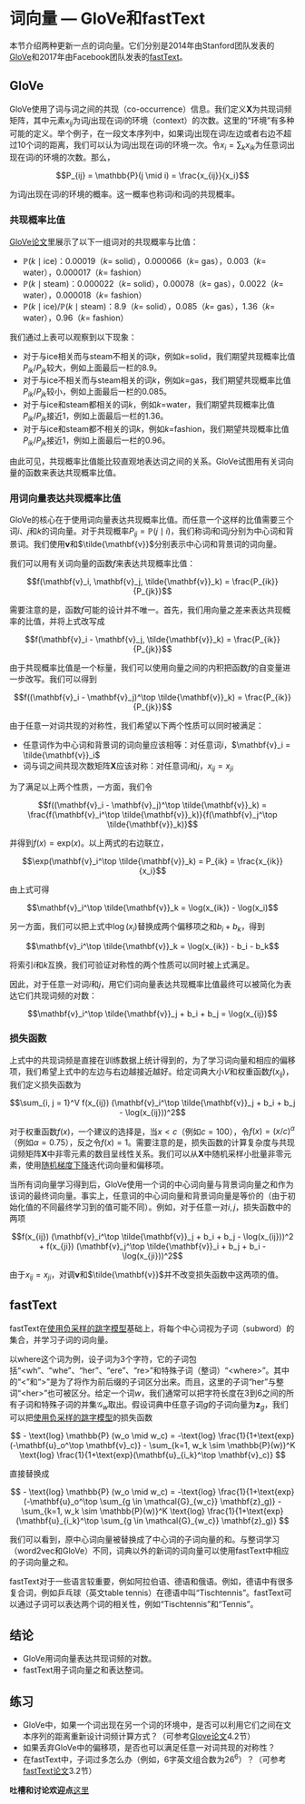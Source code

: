 # 词向量 — GloVe和fastText


本节介绍两种更新一点的词向量。它们分别是2014年由Stanford团队发表的[GloVe](https://nlp.stanford.edu/pubs/glove.pdf)和2017年由Facebook团队发表的[fastText](https://arxiv.org/pdf/1607.04606.pdf)。


## GloVe

GloVe使用了词与词之间的共现（co-occurrence）信息。我们定义$\mathbf{X}$为共现词频矩阵，其中元素$x_{ij}$为词$j$出现在词$i$的环境（context）的次数。这里的“环境”有多种可能的定义。举个例子，在一段文本序列中，如果词$j$出现在词$i$左边或者右边不超过10个词的距离，我们可以认为词$j$出现在词$i$的环境一次。令$x_i = \sum_k x_{ik}$为任意词出现在词$i$的环境的次数。那么，

$$P_{ij} = \mathbb{P}(j \mid i) = \frac{x_{ij}}{x_i}$$

为词$j$出现在词$i$的环境的概率。这一概率也称词$i$和词$j$的共现概率。


### 共现概率比值

[GloVe论文](https://nlp.stanford.edu/pubs/glove.pdf)里展示了以下一组词对的共现概率与比值：

* $\mathbb{P}(k \mid \text{ice})$：0.00019（$k$= solid），0.000066（$k$= gas），0.003（$k$= water），0.000017（$k$= fashion）
* $\mathbb{P}(k \mid \text{steam})$：0.000022（$k$= solid），0.00078（$k$= gas），0.0022（$k$= water），0.000018（$k$= fashion）
* $\mathbb{P}(k \mid \text{ice}) / \mathbb{P}(k \mid \text{steam})$：8.9（$k$= solid），0.085（$k$= gas），1.36（$k$= water），0.96（$k$= fashion）


我们通过上表可以观察到以下现象：

* 对于与ice相关而与steam不相关的词$k$，例如$k=$solid，我们期望共现概率比值$P_{ik}/P_{jk}$较大，例如上面最后一栏的8.9。
* 对于与ice不相关而与steam相关的词$k$，例如$k=$gas，我们期望共现概率比值$P_{ik}/P_{jk}$较小，例如上面最后一栏的0.085。
* 对于与ice和steam都相关的词$k$，例如$k=$water，我们期望共现概率比值$P_{ik}/P_{jk}$接近1，例如上面最后一栏的1.36。
* 对于与ice和steam都不相关的词$k$，例如$k=$fashion，我们期望共现概率比值$P_{ik}/P_{jk}$接近1，例如上面最后一栏的0.96。

由此可见，共现概率比值能比较直观地表达词之间的关系。GloVe试图用有关词向量的函数来表达共现概率比值。

### 用词向量表达共现概率比值

GloVe的核心在于使用词向量表达共现概率比值。而任意一个这样的比值需要三个词$i$、$j$和$k$的词向量。对于共现概率$P_{ij} = \mathbb{P}(j \mid i)$，我们称词$i$和词$j$分别为中心词和背景词。我们使用$\mathbf{v}$和$\tilde{\mathbf{v}}$分别表示中心词和背景词的词向量。

我们可以用有关词向量的函数$f$来表达共现概率比值：

$$f(\mathbf{v}_i, \mathbf{v}_j, \tilde{\mathbf{v}}_k) = \frac{P_{ik}}{P_{jk}}$$

需要注意的是，函数$f$可能的设计并不唯一。首先，我们用向量之差来表达共现概率的比值，并将上式改写成

$$f(\mathbf{v}_i - \mathbf{v}_j, \tilde{\mathbf{v}}_k) = \frac{P_{ik}}{P_{jk}}$$

由于共现概率比值是一个标量，我们可以使用向量之间的内积把函数$f$的自变量进一步改写。我们可以得到

$$f((\mathbf{v}_i - \mathbf{v}_j)^\top \tilde{\mathbf{v}}_k) = \frac{P_{ik}}{P_{jk}}$$

由于任意一对词共现的对称性，我们希望以下两个性质可以同时被满足：

* 任意词作为中心词和背景词的词向量应该相等：对任意词$i$，$\mathbf{v}_i = \tilde{\mathbf{v}}_i$
* 词与词之间共现次数矩阵$\mathbf{X}$应该对称：对任意词$i$和$j$，$x_{ij} = x_{ji}$

为了满足以上两个性质，一方面，我们令

$$f((\mathbf{v}_i - \mathbf{v}_j)^\top \tilde{\mathbf{v}}_k) = \frac{f(\mathbf{v}_i^\top \tilde{\mathbf{v}}_k)}{f(\mathbf{v}_j^\top \tilde{\mathbf{v}}_k)}$$

并得到$f(x) = \text{exp}(x)$。以上两式的右边联立，


$$\exp(\mathbf{v}_i^\top \tilde{\mathbf{v}}_k) = P_{ik} = \frac{x_{ik}}{x_i}$$

由上式可得

$$\mathbf{v}_i^\top \tilde{\mathbf{v}}_k = \log(x_{ik}) - \log(x_i)$$

另一方面，我们可以把上式中$\log(x_i)$替换成两个偏移项之和$b_i + b_k$，得到

$$\mathbf{v}_i^\top \tilde{\mathbf{v}}_k = \log(x_{ik}) - b_i - b_k$$

将索引$i$和$k$互换，我们可验证对称性的两个性质可以同时被上式满足。

因此，对于任意一对词$i$和$j$，用它们词向量表达共现概率比值最终可以被简化为表达它们共现词频的对数：

$$\mathbf{v}_i^\top \tilde{\mathbf{v}}_j + b_i + b_j = \log(x_{ij})$$


### 损失函数

上式中的共现词频是直接在训练数据上统计得到的，为了学习词向量和相应的偏移项，我们希望上式中的左边与右边越接近越好。给定词典大小$V$和权重函数$f(x_{ij})$，我们定义损失函数为

$$\sum_{i, j = 1}^V f(x_{ij}) (\mathbf{v}_i^\top \tilde{\mathbf{v}}_j + b_i + b_j - \log(x_{ij}))^2$$

对于权重函数$f(x)$，一个建议的选择是，当$x < c$（例如$c = 100$），令$f(x) = (x/c)^\alpha$（例如$\alpha = 0.75$），反之令$f(x) = 1$。需要注意的是，损失函数的计算复杂度与共现词频矩阵$\mathbf{X}$中非零元素的数目呈线性关系。我们可以从$\mathbf{X}$中随机采样小批量非零元素，使用[随机梯度下降](../chapter_optimization/gd-sgd-scratch.md)迭代词向量和偏移项。

当所有词向量学习得到后，GloVe使用一个词的中心词向量与背景词向量之和作为该词的最终词向量。事实上，任意词的中心词向量和背景词向量是等价的（由于初始化值的不同最终学习到的值可能不同）。例如，对于任意一对$i, j$，损失函数中的两项

$$f(x_{ij}) (\mathbf{v}_i^\top \tilde{\mathbf{v}}_j + b_i + b_j - \log(x_{ij}))^2 + f(x_{ji}) (\mathbf{v}_j^\top \tilde{\mathbf{v}}_i + b_j + b_i - \log(x_{ji}))^2$$

由于$x_{ij} = x_{ji}$，对调$\mathbf{v}$和$\tilde{\mathbf{v}}$并不改变损失函数中这两项的值。






## fastText


fastText在[使用负采样的跳字模型](word2vec.md)基础上，将每个中心词视为子词（subword）的集合，并学习子词的词向量。


以where这个词为例，设子词为3个字符，它的子词包括“&lt;wh”、“whe”、“her”、“ere”、“re&gt;”和特殊子词（整词）“&lt;where&gt;”。其中的“&lt;”和“&gt;”是为了将作为前后缀的子词区分出来。而且，这里的子词“her”与整词“&lt;her&gt;”也可被区分。给定一个词$w$，我们通常可以把字符长度在3到6之间的所有子词和特殊子词的并集$\mathcal{G}_w$取出。假设词典中任意子词$g$的子词向量为$\mathbf{z}_g$，我们可以把[使用负采样的跳字模型](word2vec.md)的损失函数


$$ - \text{log} \mathbb{P} (w_o \mid w_c) = -\text{log} \frac{1}{1+\text{exp}(-\mathbf{u}_o^\top \mathbf{v}_c)}  - \sum_{k=1, w_k \sim \mathbb{P}(w)}^K \text{log} \frac{1}{1+\text{exp}(\mathbf{u}_{i_k}^\top \mathbf{v}_c)} $$

直接替换成

$$ - \text{log} \mathbb{P} (w_o \mid w_c) = -\text{log} \frac{1}{1+\text{exp}(-\mathbf{u}_o^\top \sum_{g \in \mathcal{G}_{w_c}} \mathbf{z}_g)}  - \sum_{k=1, w_k \sim \mathbb{P}(w)}^K \text{log} \frac{1}{1+\text{exp}(\mathbf{u}_{i_k}^\top \sum_{g \in \mathcal{G}_{w_c}} \mathbf{z}_g)} $$

我们可以看到，原中心词向量被替换成了中心词的子词向量的和。与整词学习（word2vec和GloVe）不同，词典以外的新词的词向量可以使用fastText中相应的子词向量之和。

fastText对于一些语言较重要，例如阿拉伯语、德语和俄语。例如，德语中有很多复合词，例如乒乓球（英文table tennis）在德语中叫“Tischtennis”。fastText可以通过子词可以表达两个词的相关性，例如“Tischtennis”和“Tennis”。



## 结论

* GloVe用词向量表达共现词频的对数。
* fastText用子词向量之和表达整词。


## 练习

* GloVe中，如果一个词出现在另一个词的环境中，是否可以利用它们之间在文本序列的距离重新设计词频计算方式？（可参考[Glove论文](https://nlp.stanford.edu/pubs/glove.pdf)4.2节）
* 如果丢弃GloVe中的偏移项，是否也可以满足任意一对词共现的对称性？
* 在fastText中，子词过多怎么办（例如，6字英文组合数为$26^6$）？（可参考[fastText论文](https://arxiv.org/pdf/1607.04606.pdf)3.2节）



**吐槽和讨论欢迎点**[这里](https://discuss.gluon.ai/t/topic/4372)
